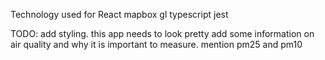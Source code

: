Technology used for React
mapbox gl
typescript
jest


TODO:
add styling. this app needs to look pretty
add some information on air quality and why it is important to measure. mention pm25 and pm10